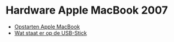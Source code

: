 # Hardware Apple MacBook 2007

- [Opstarten Apple MacBook](launch-macbook.md)
- [Wat staat er op de USB-Stick](usb-stick.md)
